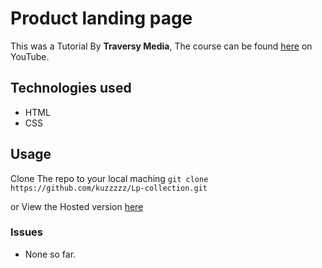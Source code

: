 # Product landing page
This was a Tutorial By **Traversy Media**, The course can be found [here](https://www.youtube.com/watch?v=61R5kn_kYwY&list=WL&index=110&t=183s) on YouTube.

## Technologies used
- HTML
- CSS


## Usage
Clone The repo to your local maching 
`git clone https://github.com/kuzzzzz/Lp-collection.git`

or View the Hosted version [here](https://kuzzzzz.github.io/Lp-collection/landing-pages/sixth-lp/index.html)

### Issues
- None so far.